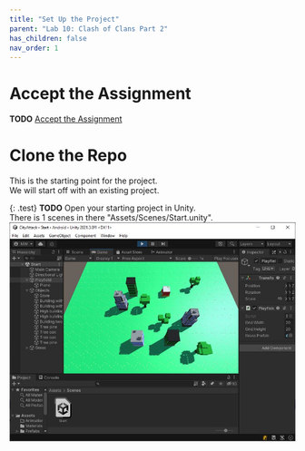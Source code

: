 ```yaml
---
title: "Set Up the Project"
parent: "Lab 10: Clash of Clans Part 2"
has_children: false
nav_order: 1
---
```


# Accept the Assignment
**TODO** [Accept the Assignment](https://classroom.github.com/a/IoNUxqr8)

# Clone the Repo
This is the starting point for the project.\
We will start off with an existing project.

{: .test}
**TODO**
Open your starting project in Unity.\
There is 1 scenes in there "Assets/Scenes/Start.unity".\
![Game Scene](images/lab10/start.jpg "Game Scene")
